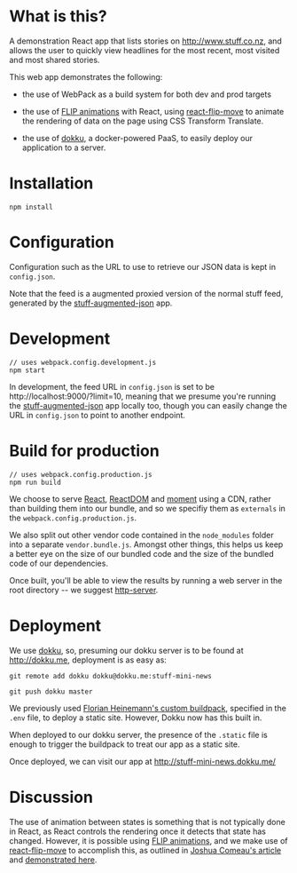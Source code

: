 # What is this?

A demonstration React app that lists stories on http://www.stuff.co.nz,
and allows the user to quickly view headlines for the most recent,
most visited and most shared stories.

This web app demonstrates the following:

* the use of WebPack as a build system for both dev and prod targets

* the use of [FLIP animations](https://aerotwist.com/blog/flip-your-animations/) with React, using
[react-flip-move](http://joshwcomeau.github.io/react-flip-move/examples/#/?_k=b9uug2)
to animate the rendering of data on the page using CSS Transform Translate.

* the use of [dokku](http://dokku.viewdocs.io/dokku/), a docker-powered PaaS,
to easily deploy our application to a server.

# Installation

	npm install

# Configuration

Configuration such as the URL to use to retrieve our JSON data is kept in `config.json`.

Note that the feed is a augmented proxied version of the normal stuff feed, generated by the
[stuff-augmented-json](https://github.com/jcdarwin/stuff-augmented-json) app.

# Development

	// uses webpack.config.development.js
	npm start

In development, the feed URL in `config.json` is set to be http://localhost:9000/?limit=10,
meaning that we presume you're running the [stuff-augmented-json](https://github.com/jcdarwin/stuff-augmented-json)
app locally too, though you can easily change the URL in `config.json` to point
to another endpoint.

# Build for production

	// uses webpack.config.production.js
	npm run build

We choose to serve [React](https://facebook.github.io/react/),
[ReactDOM](https://www.npmjs.com/package/react-dom) and
[moment](http://momentjs.com/) using a CDN, rather than building them into our bundle,
and so we specifiy them as `externals` in the `webpack.config.production.js`.

We also split out other vendor code contained in the `node_modules` folder into
a separate `vendor.bundle.js`.
Amongst other things, this helps us keep a better eye on the size of our bundled
code and the size of the bundled code of our dependencies.

Once built, you'll be able to view the results by running a web server in the
root directory -- we suggest [http-server](https://www.npmjs.com/package/http-server).

# Deployment

We use [dokku](http://dokku.viewdocs.io/dokku/), so, presuming our dokku server
is to be found at http://dokku.me, deployment is as easy as:

	git remote add dokku dokku@dokku.me:stuff-mini-news

	git push dokku master

We previously used [Florian Heinemann's custom
buildpack](https://www.florianheinemann.com/github/dokku/2014/11/17/Hosting-static-pages-on-Dokku.html), specified in the `.env` file, to deploy a static site.
However, Dokku now has this built in.

When deployed to our dokku server, the presence of the `.static` file is enough to
trigger the buildpack to treat our app as a static site.

Once deployed, we can visit our app at http://stuff-mini-news.dokku.me/

# Discussion

The use of animation between states is something that is not typically done in React,
as React controls the rendering once it detects that state has changed.
However, it is possible using [FLIP animations](https://aerotwist.com/blog/flip-your-animations/),
and we make use of [react-flip-move](http://joshwcomeau.github.io/react-flip-move/examples/#/?_k=b9uug2)
to accomplish this, as outlined in [Joshua Comeau's article](https://medium.com/developers-writing/animating-the-unanimatable-1346a5aab3cd#.pzz6laf8f) and [demonstrated here](http://joshwcomeau.github.io/react-flip-move/examples/#/?_k=gltnz2).



